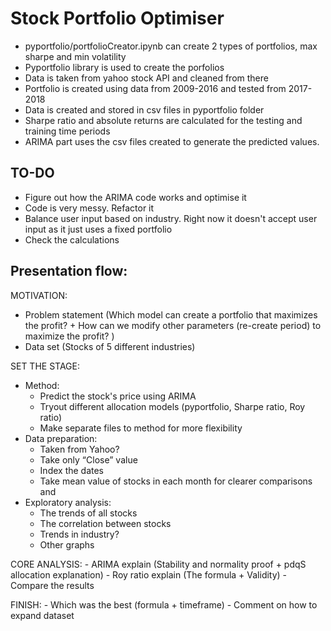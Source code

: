 # Stock Portfolio Optimiser

- pyportfolio/portfolioCreator.ipynb can create 2 types of portfolios, max sharpe and min volatility
- Pyportfolio library is used to create the porfolios
- Data is taken from yahoo stock API and cleaned from there
- Portfolio is created using data from 2009-2016 and tested from 2017-2018
- Data is created and stored in csv files in pyportfolio folder
- Sharpe ratio and absolute returns are calculated for the testing and training time periods
- ARIMA part uses the csv files created to generate the predicted values.

## TO-DO
- Figure out how the ARIMA code works and optimise it
- Code is very messy. Refactor it
- Balance user input based on industry. Right now it doesn't accept user input as it just uses a fixed portfolio
- Check the calculations

## Presentation flow: 
MOTIVATION: 
- Problem statement (Which model can create a portfolio that maximizes the profit? + How can we modify other parameters (re-create period) to maximize the profit? ) 
- Data set (Stocks of 5 different industries) 

SET THE STAGE: 
- Method: 
    - Predict the stock's price using ARIMA 
    - Tryout different allocation models (pyportfolio, Sharpe ratio, Roy ratio) 
    - Make separate files to method for more flexibility 
- Data preparation:  
    - Taken from Yahoo?
    - Take only “Close” value 
    - Index the dates 
    - Take mean value of stocks in each month for clearer comparisons and  
- Exploratory analysis: 
    - The trends of all stocks 
    - The correlation between stocks 
    - Trends in industry? 
    - Other graphs 

CORE ANALYSIS: 
    - ARIMA explain (Stability and normality proof + pdqS allocation explanation) 
    - Roy ratio explain (The formula + Validity)
    - Compare the results 

FINISH: 
    - Which was the best (formula + timeframe)
    - Comment on how to expand dataset 
